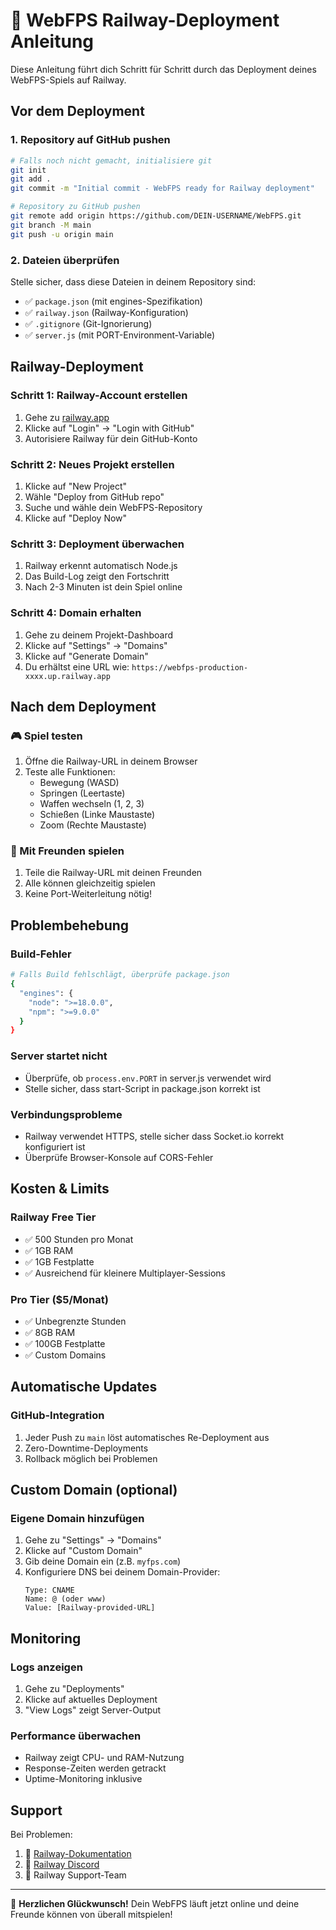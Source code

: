 # 🚀 WebFPS Railway-Deployment Anleitung

Diese Anleitung führt dich Schritt für Schritt durch das Deployment deines WebFPS-Spiels auf Railway.

## Vor dem Deployment

### 1. Repository auf GitHub pushen
```bash
# Falls noch nicht gemacht, initialisiere git
git init
git add .
git commit -m "Initial commit - WebFPS ready for Railway deployment"

# Repository zu GitHub pushen
git remote add origin https://github.com/DEIN-USERNAME/WebFPS.git
git branch -M main
git push -u origin main
```

### 2. Dateien überprüfen
Stelle sicher, dass diese Dateien in deinem Repository sind:
- ✅ `package.json` (mit engines-Spezifikation)
- ✅ `railway.json` (Railway-Konfiguration)
- ✅ `.gitignore` (Git-Ignorierung)
- ✅ `server.js` (mit PORT-Environment-Variable)

## Railway-Deployment

### Schritt 1: Railway-Account erstellen
1. Gehe zu [railway.app](https://railway.app)
2. Klicke auf "Login" → "Login with GitHub"
3. Autorisiere Railway für dein GitHub-Konto

### Schritt 2: Neues Projekt erstellen
1. Klicke auf "New Project"
2. Wähle "Deploy from GitHub repo"
3. Suche und wähle dein WebFPS-Repository
4. Klicke auf "Deploy Now"

### Schritt 3: Deployment überwachen
1. Railway erkennt automatisch Node.js
2. Das Build-Log zeigt den Fortschritt
3. Nach 2-3 Minuten ist dein Spiel online

### Schritt 4: Domain erhalten
1. Gehe zu deinem Projekt-Dashboard
2. Klicke auf "Settings" → "Domains"
3. Klicke auf "Generate Domain"
4. Du erhältst eine URL wie: `https://webfps-production-xxxx.up.railway.app`

## Nach dem Deployment

### 🎮 Spiel testen
1. Öffne die Railway-URL in deinem Browser
2. Teste alle Funktionen:
   - Bewegung (WASD)
   - Springen (Leertaste)
   - Waffen wechseln (1, 2, 3)
   - Schießen (Linke Maustaste)
   - Zoom (Rechte Maustaste)

### 👥 Mit Freunden spielen
1. Teile die Railway-URL mit deinen Freunden
2. Alle können gleichzeitig spielen
3. Keine Port-Weiterleitung nötig!

## Problembehebung

### Build-Fehler
```bash
# Falls Build fehlschlägt, überprüfe package.json
{
  "engines": {
    "node": ">=18.0.0",
    "npm": ">=9.0.0"
  }
}
```

### Server startet nicht
- Überprüfe, ob `process.env.PORT` in server.js verwendet wird
- Stelle sicher, dass start-Script in package.json korrekt ist

### Verbindungsprobleme
- Railway verwendet HTTPS, stelle sicher dass Socket.io korrekt konfiguriert ist
- Überprüfe Browser-Konsole auf CORS-Fehler

## Kosten & Limits

### Railway Free Tier
- ✅ 500 Stunden pro Monat
- ✅ 1GB RAM
- ✅ 1GB Festplatte
- ✅ Ausreichend für kleinere Multiplayer-Sessions

### Pro Tier ($5/Monat)
- ✅ Unbegrenzte Stunden
- ✅ 8GB RAM
- ✅ 100GB Festplatte
- ✅ Custom Domains

## Automatische Updates

### GitHub-Integration
1. Jeder Push zu `main` löst automatisches Re-Deployment aus
2. Zero-Downtime-Deployments
3. Rollback möglich bei Problemen

## Custom Domain (optional)

### Eigene Domain hinzufügen
1. Gehe zu "Settings" → "Domains"
2. Klicke auf "Custom Domain"
3. Gib deine Domain ein (z.B. `myfps.com`)
4. Konfiguriere DNS bei deinem Domain-Provider:
   ```
   Type: CNAME
   Name: @ (oder www)
   Value: [Railway-provided-URL]
   ```

## Monitoring

### Logs anzeigen
1. Gehe zu "Deployments"
2. Klicke auf aktuelles Deployment
3. "View Logs" zeigt Server-Output

### Performance überwachen
- Railway zeigt CPU- und RAM-Nutzung
- Response-Zeiten werden getrackt
- Uptime-Monitoring inklusive

## Support

Bei Problemen:
1. 📖 [Railway-Dokumentation](https://docs.railway.app)
2. 💬 [Railway Discord](https://discord.gg/railway)
3. 📧 Railway Support-Team

---

🎉 **Herzlichen Glückwunsch!** Dein WebFPS läuft jetzt online und deine Freunde können von überall mitspielen! 